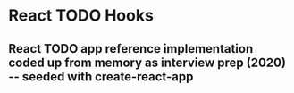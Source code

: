 # React TODO Hooks

## React TODO app reference implementation coded up from memory as interview prep (2020) -- seeded with create-react-app

